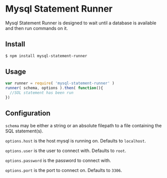 # Mysql Statement Runner

Mysql Statement Runner is designed to wait until a database is available and then run commands on it.

## Install

```sh
$ npm install mysql-statement-runner
```

## Usage

```js
var runner = require( 'mysql-statement-runner' )
runner( schema, options ).then( function(){
  //SOL statement has been run
})
```

## Configuration
`schema` may be either a string or an absolute filepath to a file containing the SQL statement(s).

`options.host` is the host mysql is running on. Defaults to `localhost`.

`options.user` is the user to connect with. Defaults to `root`.

`options.password` is the password to connect with.

`options.port` is the port to connect on. Defaults to `3306`.
